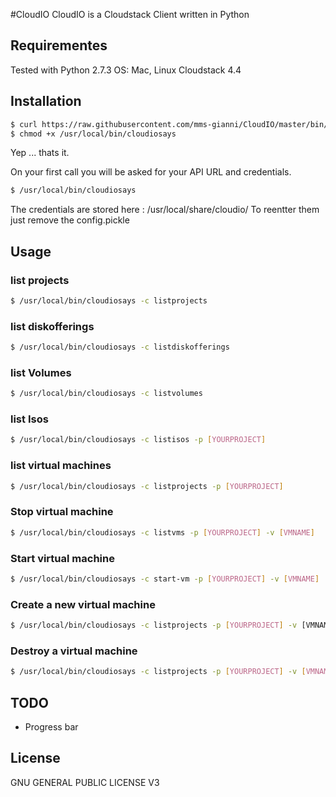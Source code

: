 #CloudIO
CloudIO is a Cloudstack Client written in Python

## Requirementes
Tested with Python 2.7.3
OS: Mac, Linux
Cloudstack 4.4 

## Installation 
```sh
$ curl https://raw.githubusercontent.com/mms-gianni/CloudIO/master/bin/cloudiosays > /usr/local/bin/cloudiosays
$ chmod +x /usr/local/bin/cloudiosays
```
Yep ... thats it. 

On your first call you will be asked for your API URL and credentials. 
```sh  
$ /usr/local/bin/cloudiosays
```
The credentials are stored here : /usr/local/share/cloudio/ 
To reentter them just remove the config.pickle 

## Usage 
### list projects
```sh  
$ /usr/local/bin/cloudiosays -c listprojects
```
### list diskofferings
```sh  
$ /usr/local/bin/cloudiosays -c listdiskofferings
```
### list Volumes
```sh  
$ /usr/local/bin/cloudiosays -c listvolumes
```
### list Isos
```sh  
$ /usr/local/bin/cloudiosays -c listisos -p [YOURPROJECT]
```
### list virtual machines
```sh  
$ /usr/local/bin/cloudiosays -c listprojects -p [YOURPROJECT]
```
### Stop virtual machine
```sh  
$ /usr/local/bin/cloudiosays -c listvms -p [YOURPROJECT] -v [VMNAME]
```
### Start virtual machine
```sh  
$ /usr/local/bin/cloudiosays -c start-vm -p [YOURPROJECT] -v [VMNAME]
```
### Create a new virtual machine
```sh  
$ /usr/local/bin/cloudiosays -c listprojects -p [YOURPROJECT] -v [VMNAME without the number] 
```
### Destroy a virtual machine
```sh  
$ /usr/local/bin/cloudiosays -c listprojects -p [YOURPROJECT] -v [VMNAME]
```

## TODO
 - Progress bar

## License
GNU GENERAL PUBLIC LICENSE V3
